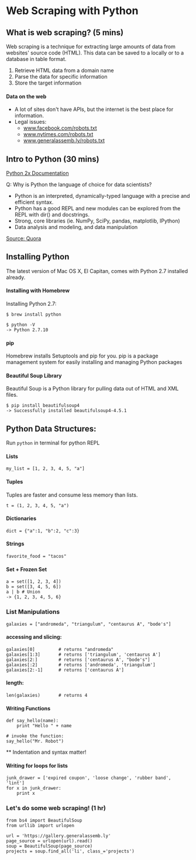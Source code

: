 # Web Scraping with Python

## What is web scraping? (5 mins)
Web scraping is a technique for extracting large amounts of data from websites' source code (HTML). This data can be saved to a locally or to a database in table format.

1. Retrieve HTML data from a domain name
2. Parse the data for specific information
3. Store the target information

#### Data on the web

- A lot of sites don't have APIs, but the internet is the best place for information.
- Legal issues:
    - www.facebook.com/robots.txt
    - www.nytimes.com/robots.txt
    - www.generalassemb.ly/robots.txt

## Intro to Python (30 mins)
[Python 2x Documentation](https://docs.python.org/2/)

Q: Why is Python the language of choice for data scientists?
- Python is an interpreted, dynamically-typed language with a precise and efficient syntax.
- Python has a good REPL and new modules can be explored from the REPL with dir() and docstrings.
- Strong, core libraries (ie. NumPy, SciPy, pandas, matplotlib, IPython)
- Data analysis and modeling, and data manipulation

[Source: Quora](https://www.quora.com/Why-is-Python-a-language-of-choice-for-data-scientists)

## Installing Python
The latest version of Mac OS X, El Capitan, comes with Python 2.7 installed already.

#### Installing with Homebrew
Installing Python 2.7:
```
$ brew install python
```

```
$ python -V
-> Python 2.7.10
```

#### pip
Homebrew installs Setuptools and pip for you.
pip is a package management system for easily installing and managing Python packages

#### Beautiful Soup Library
Beautiful Soup is a Python library for pulling data out of HTML and XML files.

```
$ pip install beautifulsoup4
-> Successfully installed beautifulsoup4-4.5.1
```

## Python Data Structures:
Run `python` in terminal for python REPL

#### Lists

```
my_list = [1, 2, 3, 4, 5, "a"]
```

#### Tuples
Tuples are faster and consume less memory than lists.
```
t = (1, 2, 3, 4, 5, "a")
```

#### Dictionaries
```
dict = {"a":1, "b":2, "c":3}
```

#### Strings
```
favorite_food = "tacos"
```

#### Set + Frozen Set
```
a = set([1, 2, 3, 4])
b = set([3, 4, 5, 6])
a | b # Union
-> {1, 2, 3, 4, 5, 6}
```

### List Manipulations
```
galaxies = ["andromeda", "triangulum", "centaurus A", "bode's"]
```
#### accessing and slicing:
```
galaxies[0]         # returns "andromeda"
galaxies[1:3]       # returns ['triangulum', 'centaurus A']
galaxies[2:]        # returns ['centaurus A', "bode's"]
galaxies[:2]        # returns ['andromeda', 'triangulum']
galaxies[2:-1]      # returns ['centaurus A']
```

#### length:
```
len(galaxies)       # returns 4
```

#### Writing Functions
```
def say_hello(name):
    print "Hello " + name

# invoke the function:
say_hello("Mr. Robot")
```
** Indentation and syntax matter!

#### Writing for loops for lists
```
junk_drawer = ['expired coupon', 'loose change', 'rubber band', 'lint']
for x in junk_drawer:
    print x

```

### Let's do some web scraping! (1 hr)

```
from bs4 import BeautifulSoup
from urllib import urlopen

url = 'https://gallery.generalassemb.ly'
page_source = urlopen(url).read()
soup = BeautifulSoup(page_source)
projects = soup.find_all('li', class_='projects')

```
